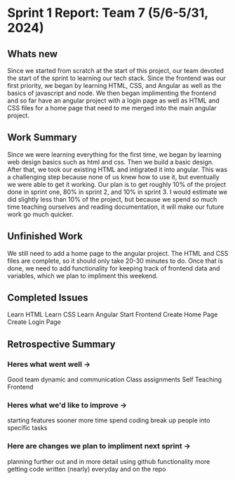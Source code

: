 # Sprint 1 Report: Team 7 (5/6-5/31, 2024)
## Whats new
Since we started from scratch at the start of this project, our team devoted the start of the sprint to learning our tech stack. Since the frontend was our first priority, we began
by learning HTML, CSS, and Angular as well as the basics of javascript and node. We then began implimenting the frontend and so far have an angular project with a login page
as well as HTML and CSS files for a home page that need to me merged into the main angular project. 
## Work Summary
Since we were learning everything for the first time, we began by learning web design basics such as html and css. Then we build a basic design. After that, we took our
existing HTML and intigrated it into angular. This was a challenging step because none of us knew how to use it, but eventually we were able to get it working. 
Our plan is to get roughly 10% of the project done in sprint one, 80% in sprint 2, and 10% in sprint 3. I would estimate we did slightly less than 10% of the project, but
because we spend so much time teaching ourselves and reading documentation, it will make our future work go much quicker.
## Unfinished Work
We still need to add a home page to the angular project. The HTML and CSS files are complete, so it should only take 20-30 minutes to do. Once that is done, we need to add
functionality for keeping track of frontend data and variables, which we plan to impliment this weekend.
## Completed Issues
Learn HTML
Learn CSS
Learn Angular
Start Frontend
Create Home Page
Create Login Page
## Retrospective Summary
### Heres what went well ->
  Good team dynamic and communication
  Class assignments
  Self Teaching
  Frontend
### Heres what we'd like to improve ->
  starting features sooner
  more time spend coding
  break up people into specific tasks
### Here are changes we plan to impliment next sprint ->
  planning further out and in more detail
  using github functionality more
  getting code written (nearly) everyday and on the repo
